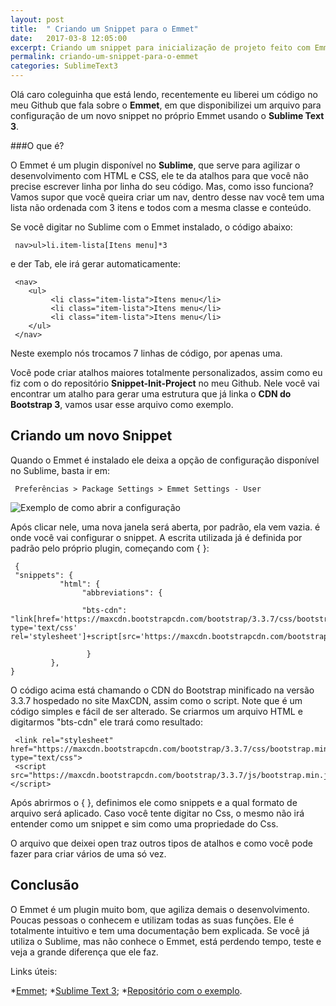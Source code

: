 ```yaml
---
layout: post
title:  " Criando um Snippet para o Emmet"
date:   2017-03-8 12:05:00
excerpt: Criando um snippet para inicialização de projeto feito com Emmet no Sublime Text 3.
permalink: criando-um-snippet-para-o-emmet
categories: SublimeText3
---
```


Olá caro coleguinha que está lendo, recentemente eu liberei um código no meu Github que fala sobre o **Emmet**, em que disponibilizei um arquivo para configuração de um novo snippet no próprio Emmet usando o **Sublime Text 3**.

###O que é?

O Emmet é um plugin disponível no **Sublime**, que serve para agilizar o desenvolvimento com HTML e CSS, ele te da atalhos para que você não precise escrever linha por linha do seu código.
Mas, como isso funciona? Vamos supor que você queira criar um nav, dentro desse nav você tem uma lista não ordenada com 3 itens e todos com a mesma classe e conteúdo.

Se você digitar no Sublime com o Emmet instalado, o código abaixo:

     nav>ul>li.item-lista[Itens menu]*3

e der Tab, ele irá gerar automaticamente:

     <nav>
		<ul>
		     <li class="item-lista">Itens menu</li>
		     <li class="item-lista">Itens menu</li>
		     <li class="item-lista">Itens menu</li>
		</ul>
     </nav>

Neste exemplo nós trocamos 7 linhas de código, por apenas uma.

Você pode criar atalhos maiores totalmente personalizados, assim como eu fiz com o do repositório **Snippet-Init-Project** no meu Github. Nele você vai encontrar um atalho para gerar uma estrutura que já linka o **CDN do Bootstrap 3**, vamos usar esse arquivo como exemplo.

## Criando um novo Snippet

Quando o Emmet é instalado ele deixa a opção de configuração disponível no Sublime, basta ir em:

     Preferências > Package Settings > Emmet Settings - User

<img src="http://i.imgur.com/jofHmN8.png?2" title="Exemplo de como abrir a configuração" />

Após clicar nele, uma nova janela será aberta, por padrão, ela vem vazia. é onde você vai configurar o snippet. A escrita utilizada já é definida por padrão pelo próprio plugin, começando com { }:

     {
     "snippets": {
               "html": {
                    "abbreviations": {

                    "bts-cdn": "link[href='https://maxcdn.bootstrapcdn.com/bootstrap/3.3.7/css/bootstrap.min.css' type='text/css' rel='stylesheet']+script[src='https://maxcdn.bootstrapcdn.com/bootstrap/3.3.7/js/bootstrap.min.js']",

                     }
             },
    }

O código acima está chamando o CDN do Bootstrap minificado na versão 3.3.7 hospedado no site MaxCDN, assim como o script. Note que é um código simples e fácil de ser alterado. Se criarmos um arquivo HTML e digitarmos "bts-cdn" ele trará como resultado:

     <link rel="stylesheet" href="https://maxcdn.bootstrapcdn.com/bootstrap/3.3.7/css/bootstrap.min.css" type="text/css">
     <script src="https://maxcdn.bootstrapcdn.com/bootstrap/3.3.7/js/bootstrap.min.js"></script>

Após abrirmos o { }, definimos ele como snippets e a qual formato de arquivo será aplicado. Caso você tente digitar no Css, o mesmo não irá entender como um snippet e sim como uma propriedade do Css.

O arquivo que deixei open traz outros tipos de atalhos e como você pode fazer para criar vários de uma só vez.

## Conclusão

O Emmet é um plugin muito bom, que agiliza demais o desenvolvimento. Poucas pessoas o conhecem e utilizam todas as suas funções. Ele é totalmente intuitivo e tem uma documentação bem explicada. Se você já utiliza o Sublime, mas não conhece o Emmet, está perdendo tempo, teste e veja a grande diferença que ele faz.

Links úteis:

*[Emmet](http://emmet.io/);
*[Sublime Text 3](https://www.sublimetext.com/3);
*[Repositório com o exemplo](https://github.com/ihFernando/Snippet-Init-Project).